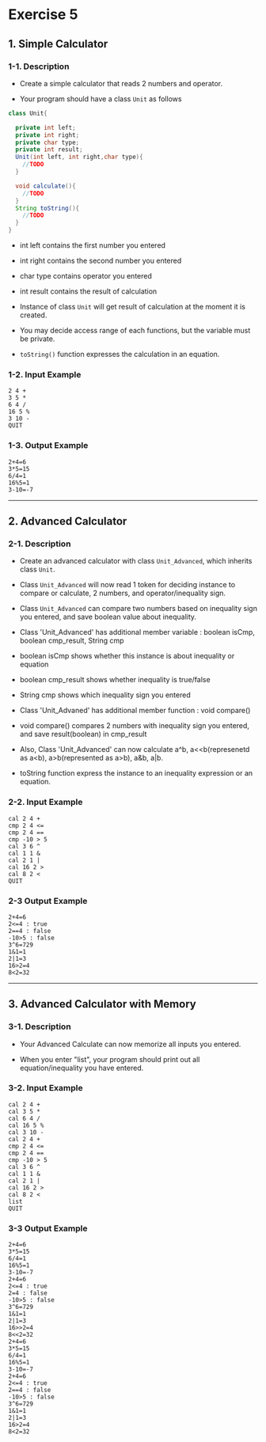 # Exercise 5

## 1. Simple Calculator

### 1-1. Description

- Create a simple calculator that reads 2 numbers and operator.

- Your program should have a class `Unit` as follows

```java
class Unit{

  private int left;
  private int right;
  private char type;
  private int result;
  Unit(int left, int right,char type){
    //TODO
  }

  void calculate(){
    //TODO
  }
  String toString(){
    //TODO
  }
}
```

- int left contains the first number you entered

- int right contains the second number you entered

- char type contains operator you entered

- int result contains the result of calculation

- Instance of class `Unit` will get result of calculation at the moment it is created.

- You may decide access range of each functions, but the variable must be private.

- `toString()` function expresses the calculation in an equation.




### 1-2. Input Example

	2 4 +
	3 5 *
	6 4 /
	16 5 %
	3 10 -
	QUIT

### 1-3. Output Example

	2+4=6
	3*5=15
	6/4=1
	16%5=1
	3-10=-7

---


## 2. Advanced Calculator

### 2-1. Description

- Create an advanced calculator with class `Unit_Advanced`, which inherits class `Unit`.

- Class `Unit_Advanced` will now read 1 token for deciding instance to compare or calculate, 2 numbers, and operator/inequality sign.

- Class `Unit_Advanced` can compare two numbers based on inequality sign you entered, and save boolean value about inequality.

- Class 'Unit_Advanced' has additional member variable : boolean isCmp, boolean cmp_result, String cmp

- boolean isCmp shows whether this instance is about inequality or equation

- boolean cmp_result shows whether inequality is true/false

- String cmp shows which inequality sign you entered

- Class 'Unit_Advaned' has additional member function : void compare()

- void compare() compares 2 numbers with inequality sign you entered, and save result(boolean) in cmp_result

- Also, Class 'Unit_Advanced' can now calculate a^b, a<<b(represenetd as a<b), a>b(represented as a>b), a&b, a|b. 

- toString function express the instance to an inequality expression or an equation.



### 2-2. Input Example

	cal 2 4 +
	cmp 2 4 <=
	cmp 2 4 ==
	cmp -10 > 5
	cal 3 6 ^
	cal 1 1 &
	cal 2 1 |
	cal 16 2 >
	cal 8 2 <
	QUIT


### 2-3 Output Example

	2+4=6
	2<=4 : true
	2==4 : false
	-10>5 : false
	3^6=729
	1&1=1
	2|1=3
	16>2=4
	8<2=32


---


## 3. Advanced Calculator with Memory

### 3-1. Description

- Your Advanced Calculate can now memorize all inputs you entered.

- When you enter "list", your program should print out all equation/inequality you have entered.


### 3-2. Input  Example

	cal 2 4 +
	cal 3 5 *
	cal 6 4 /
	cal 16 5 %
	cal 3 10 -
	cal 2 4 +
	cmp 2 4 <=
	cmp 2 4 ==
	cmp -10 > 5
	cal 3 6 ^
	cal 1 1 &
	cal 2 1 |
	cal 16 2 >
	cal 8 2 <
	list
	QUIT


### 3-3 Output Example

	2+4=6
	3*5=15
	6/4=1
	16%5=1
	3-10=-7
	2+4=6
	2<=4 : true
	2=4 : false
	-10>5 : false
	3^6=729
	1&1=1
	2|1=3
	16>>2=4
	8<<2=32
	2+4=6
	3*5=15
	6/4=1
	16%5=1
	3-10=-7
	2+4=6
	2<=4 : true
	2==4 : false
	-10>5 : false
	3^6=729
	1&1=1
	2|1=3
	16>2=4
	8<2=32
